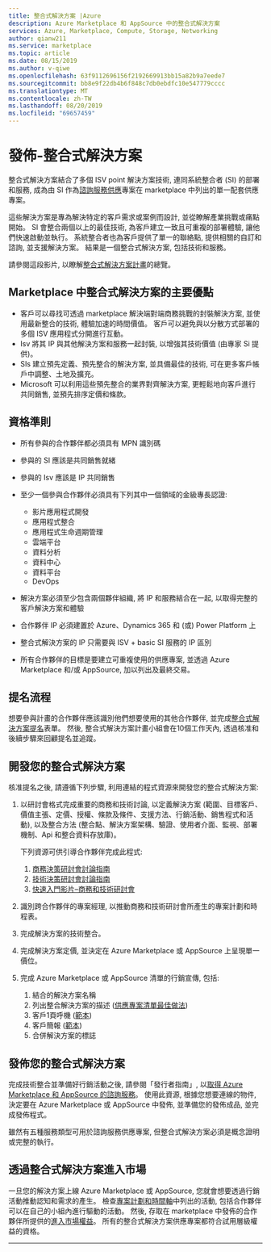 ```yaml
---
title: 整合式解決方案 |Azure
description: Azure Marketplace 和 AppSource 中的整合式解決方案
services: Azure, Marketplace, Compute, Storage, Networking
author: qianw211
ms.service: marketplace
ms.topic: article
ms.date: 08/15/2019
ms.author: v-qiwe
ms.openlocfilehash: 63f9112696156f2192669913bb15a82b9a7eede7
ms.sourcegitcommit: bb8e9f22db4b6f848c7db0ebdfc10e547779cccc
ms.translationtype: MT
ms.contentlocale: zh-TW
ms.lasthandoff: 08/20/2019
ms.locfileid: "69657459"
---
```

# <a name="publishing-integrated-solutions"></a>發佈-整合式解決方案

整合式解決方案結合了多個 ISV point 解決方案技術, 連同系統整合者 (SI) 的部署和服務, 成為由 SI 作為[諮詢服務供應](https://docs.microsoft.com/azure/marketplace/consulting-services)專案在 marketplace 中列出的單一配套供應專案。

這些解決方案是專為解決特定的客戶需求或案例而設計, 並從瞭解產業挑戰或痛點開始。 SI 會整合兩個以上的最佳技術, 為客戶建立一致且可重複的部署體驗, 讓他們快速啟動並執行。 系統整合者也為客戶提供了單一的聯絡點, 提供相關的自訂和諮詢, 並支援解決方案。 結果是一個整合式解決方案, 包括技術和服務。

請參閱這段影片, 以瞭解[整合式解決方案計畫](https://aka.ms/AA5qos4)的總覽。

## <a name="key-benefits-to-integrated-solutions-in-the-marketplace"></a>Marketplace 中整合式解決方案的主要優點

* 客戶可以尋找可透過 marketplace 解決端對端商務挑戰的封裝解決方案, 並使用最新整合的技術, 體驗加速的時間價值。 客戶可以避免與以分散方式部署的多個 ISV 應用程式分開進行互動。
* Isv 將其 IP 與其他解決方案和服務一起封裝, 以增強其技術價值 (由專家 Si 提供)。
* SIs 建立預先定義、預先整合的解決方案, 並具備最佳的技術, 可在更多客戶帳戶中調整、土地及擴充。
* Microsoft 可以利用這些預先整合的業界對齊解決方案, 更輕鬆地向客戶進行共同銷售, 並預先排序定價和條款。 

## <a name="eligibility-criteria"></a>資格準則

* 所有參與的合作夥伴都必須具有 MPN 識別碼
* 參與的 SI 應該是共同銷售就緒
* 參與的 Isv 應該是 IP 共同銷售 
* 至少一個參與合作夥伴必須具有下列其中一個領域的金級專長認證:

    * 影片應用程式開發
    * 應用程式整合
    * 應用程式生命週期管理
    * 雲端平台
    * 資料分析
    * 資料中心
    * 資料平台
    * DevOps

* 解決方案必須至少包含兩個夥伴組織, 將 IP 和服務結合在一起, 以取得完整的客戶解決方案和體驗
* 合作夥伴 IP 必須建置於 Azure、Dynamics 365 和 (或) Power Platform 上
* 整合式解決方案的 IP 只需要與 ISV + basic SI 服務的 IP 區別
* 所有合作夥伴的目標是要建立可重複使用的供應專案, 並透過 Azure Marketplace 和/或 AppSource, 加以列出及最終交易。

## <a name="nomination-process"></a>提名流程

想要參與計畫的合作夥伴應該識別他們想要使用的其他合作夥伴, 並完成[整合式解決方案提名](https://aka.ms/AA5qicu)表單。 然後, 整合式解決方案計畫小組會在10個工作天內, 透過核准和後續步驟來回顧提名並追蹤。 

## <a name="developing-your-integrated-solution"></a>開發您的整合式解決方案 

核准提名之後, 請遵循下列步驟, 利用連結的程式資源來開發您的整合式解決方案: 

1. 以研討會格式完成重要的商務和技術討論, 以定義解決方案 (範圍、目標客戶、價值主張、定價、授權、條款及條件、支援方法、行銷活動、銷售程式和活動), 以及整合方法 (整合點、解決方案架構、驗證、使用者介面、監視、部署機制、Api 和整合資料存放庫)。 

    下列資源可供引導合作夥伴完成此程式:

    1. [商務決策研討會討論指南](https://aka.ms/AA5qicx)
    1. [技術決策研討會討論指南](https://aka.ms/AA5qid1)
    1. [快速入門影片–商務和技術研討會](https://aka.ms/AA5qos9)

1. 識別跨合作夥伴的專案經理, 以推動商務和技術研討會所產生的專案計劃和時程表。

1. 完成解決方案的技術整合。

1. 完成解決方案定價, 並決定在 Azure Marketplace 或 AppSource 上呈現單一價位。

1. 完成 Azure Marketplace 或 AppSource 清單的行銷宣傳, 包括:

    1. 結合的解決方案名稱
    2. 列出整合解決方案的描述 ([供應專案清單最佳做法](https://docs.microsoft.com/azure/marketplace/gtm-offer-listing-best-practices))
    1. 客戶1頁呼機 ([範本](https://aka.ms/AA5s08a))
    1. 客戶簡報 ([範本](https://aka.ms/AA5s7ql))
    1. 合併解決方案的標誌 

## <a name="publishing-your-integrated-solution"></a>發佈您的整合式解決方案 

完成技術整合並準備好行銷活動之後, 請參閱「發行者指南」, 以[取得 Azure Marketplace 和 AppSource 的諮詢服務](https://docs.microsoft.com/azure/marketplace/consulting-services)。 使用此資源, 根據您想要連線的物件, 決定要在 Azure Marketplace 或 AppSource 中發佈, 並準備您的發佈成品, 並完成發佈程式。

雖然有五種服務類型可用於諮詢服務供應專案, 但整合式解決方案必須是概念證明或完整的執行。

## <a name="going-to-market-with-your-integrated-solution"></a>透過整合式解決方案進入市場 

一旦您的解決方案上線 Azure Marketplace 或 AppSource, 您就會想要透過行銷活動推動認知和需求的產生。 檢查[專案計劃和時間軸](https://aka.ms/AA5qiuc)中列出的活動, 包括合作夥伴可以在自己的小組內進行驅動的活動。 然後, 存取在 marketplace 中發佈的合作夥伴所提供的[進入市場權益](https://docs.microsoft.com/azure/marketplace/gtm-your-marketplace-benefits#how-to-access-microsoft-resources)。 所有的整合式解決方案供應專案都符合試用層級權益的資格。

---
